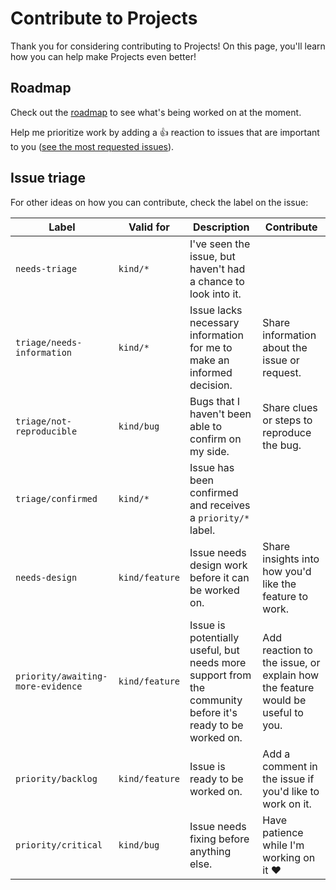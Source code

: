# Contribute to Projects

Thank you for considering contributing to Projects! On this page, you'll learn how you can help make Projects even better!

## Roadmap

Check out the [roadmap](https://github.com/users/marcusolsson/projects/4/views/14) to see what's being worked on at the moment.

Help me prioritize work by adding a :+1: reaction to issues that are important to you ([see the most requested issues](https://github.com/marcusolsson/obsidian-projects/issues?q=is%3Aissue+is%3Aopen+sort%3Areactions-%2B1-desc)).

## Issue triage

For other ideas on how you can contribute, check the label on the issue:

| Label                             | Valid for      | Description                                                                                               | Contribute                                                                    |
| --------------------------------- | -------------- | --------------------------------------------------------------------------------------------------------- | ----------------------------------------------------------------------------- |
| `needs-triage`                    | `kind/*`       | I've seen the issue, but haven't had a chance to look into it.                                            |
| `triage/needs-information`        | `kind/*`       | Issue lacks necessary information for me to make an informed decision.                                    | Share information about the issue or request.                                 |
| `triage/not-reproducible`         | `kind/bug`     | Bugs that I haven't been able to confirm on my side.                                                      | Share clues or steps to reproduce the bug.                                    |
| `triage/confirmed`                | `kind/*`       | Issue has been confirmed and receives a `priority/*` label.                                               |
| `needs-design`                    | `kind/feature` | Issue needs design work before it can be worked on.                                                       | Share insights into how you'd like the feature to work.                       |
| `priority/awaiting-more-evidence` | `kind/feature` | Issue is potentially useful, but needs more support from the community before it's ready to be worked on. | Add reaction to the issue, or explain how the feature would be useful to you. |
| `priority/backlog`                | `kind/feature` | Issue is ready to be worked on.                                                                           | Add a comment in the issue if you'd like to work on it.                       |
| `priority/critical`               | `kind/bug`     | Issue needs fixing before anything else.                                                                  | Have patience while I'm working on it :heart:                                 |
